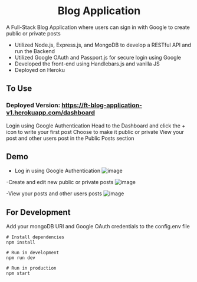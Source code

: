 <h1 align ="center" > Blog Application </h1>
A Full-Stack Blog Application where users can sign in with Google to create public or private posts 

- Utilized Node.js, Express.js, and MongoDB to develop a RESTful API and run the Backend
- Utilized Google OAuth and Passport.js for secure login using Google
- Developed the front-end using Handlebars.js and vanilla JS
- Deployed on Heroku

## To Use

### Deployed Version: https://ft-blog-application-v1.herokuapp.com/dashboard

Login using Google Authentication
Head to the Dashboard and click the + icon to write your first post
Choose to make it public or private
View your post and other users post in the Public Posts section

## Demo

- Log in using Google Authentication
![image](https://user-images.githubusercontent.com/79553858/148823688-9adaf1ea-2d8c-4b3b-92ce-aa02cde47ad1.png)

-Create and edit new public or private posts
![image](https://user-images.githubusercontent.com/79553858/148823783-f862e913-4c2d-4db8-8079-fe69b9361191.png)

-View your posts and other users posts
![image](https://user-images.githubusercontent.com/79553858/148823839-bb7d7112-829c-47f7-bf3c-496334de5d5c.png)


## For Development

Add your mongoDB URI and Google OAuth credentials to the config.env file

```
# Install dependencies
npm install

# Run in development
npm run dev

# Run in production
npm start
```
